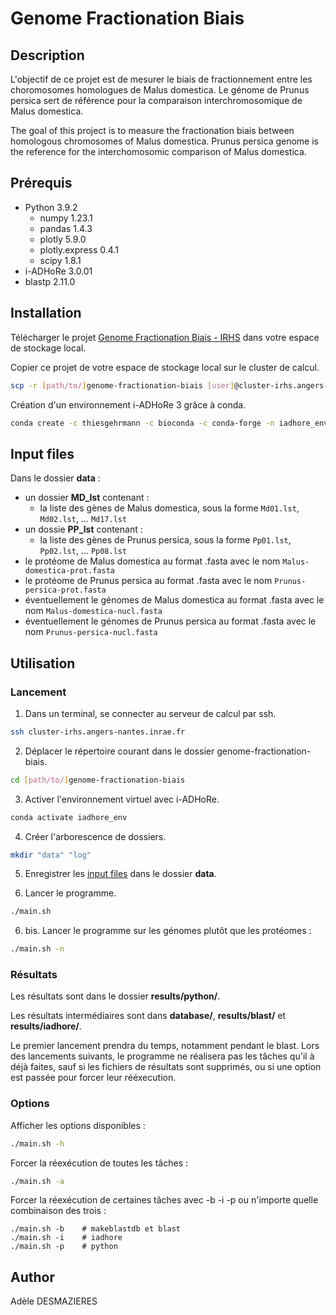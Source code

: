 # Genome Fractionation Biais


## Description
L'objectif de ce projet est de mesurer le biais de fractionnement entre les choromosomes homologues de Malus domestica. Le génome de Prunus persica sert de référence pour la comparaison interchromosomique de Malus domestica. 

The goal of this project is to measure the fractionation biais between homologous chromosomes of Malus domestica. Prunus persica genome is the reference for the interchomosomic comparison of Malus domestica. 

## Prérequis
- Python 3.9.2
  - numpy 1.23.1
  - pandas 1.4.3
  - plotly 5.9.0
  - plotly.express 0.4.1
  - scipy 1.8.1
- i-ADHoRe 3.0.01
- blastp 2.11.0

## Installation
Télécharger le projet [Genome Fractionation Biais - IRHS](https://forgemia.inra.fr/irhs-bioinfo/genome-fractionation-biais) dans votre espace de stockage local. 

Copier ce projet de votre espace de stockage local sur le cluster de calcul. 
```bash
scp -r [path/to/]genome-fractionation-biais [user]@cluster-irhs.angers-nantes.inrae.fr:~
```

Création d'un environnement i-ADHoRe 3 grâce à conda. 
```bash 
conda create -c thiesgehrmann -c bioconda -c conda-forge -n iadhore_env iadhore
``` 

## Input files
Dans le dossier **data** :
- un dossier **MD_lst** contenant :
  - la liste des gènes de Malus domestica, sous la forme `Md01.lst`, `Md02.lst`, ... `Md17.lst`
- un dossie **PP_lst** contenant :
  - la liste des gènes de Prunus persica, sous la forme `Pp01.lst`, `Pp02.lst`, ... `Pp08.lst`
- le protéome de Malus domestica au format .fasta avec le nom `Malus-domestica-prot.fasta`
- le protéome de Prunus persica au format .fasta avec le nom `Prunus-persica-prot.fasta`
- éventuellement le génomes de Malus domestica au format .fasta avec le nom `Malus-domestica-nucl.fasta`
- éventuellement le génomes de Prunus persica au format .fasta avec le nom `Prunus-persica-nucl.fasta`
## Utilisation
### Lancement
1. Dans un terminal, se connecter au serveur de calcul par ssh. 
```bash
ssh cluster-irhs.angers-nantes.inrae.fr
```

2. Déplacer le répertoire courant dans le dossier genome-fractionation-biais. 
```bash
cd [path/to/]genome-fractionation-biais
```

3. Activer l'environnement virtuel avec i-ADHoRe. 
```bash
conda activate iadhore_env
```

4. Créer l'arborescence de dossiers. 
```bash
mkdir "data" "log"
```

5. Enregistrer les [input files](#input-files) dans le dossier **data**. 

6. Lancer le programme. 
```bash
./main.sh
```

6. bis. Lancer le programme sur les génomes plutôt que les protéomes :
```bash
./main.sh -n
```

### Résultats
Les résultats sont dans le dossier **results/python/**. 

Les résultats intermédiaires sont dans **database/**, **results/blast/** et **results/iadhore/**. 

Le premier lancement prendra du temps, notamment pendant le blast. Lors des lancements suivants, le programme ne réalisera pas les tâches qu'il à déjà faites, sauf si les fichiers de résultats sont supprimés, ou si une option est passée pour forcer leur rééxecution. 

### Options
Afficher les options disponibles :
```bash
./main.sh -h
```

Forcer la réexécution de toutes les tâches :
```bash
./main.sh -a
```

Forcer la réexécution de certaines tâches avec -b -i -p ou n'importe quelle combinaison des trois :
```
./main.sh -b    # makeblastdb et blast
./main.sh -i    # iadhore
./main.sh -p    # python
```

## Author
Adèle DESMAZIERES












